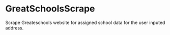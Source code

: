 # GreatSchoolsScrape
Scrape Greateschools website for assigned school data for the user inputed address.
